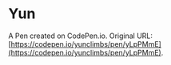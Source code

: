# Yun

A Pen created on CodePen.io. Original URL: [https://codepen.io/yunclimbs/pen/yLpPMmE](https://codepen.io/yunclimbs/pen/yLpPMmE).

